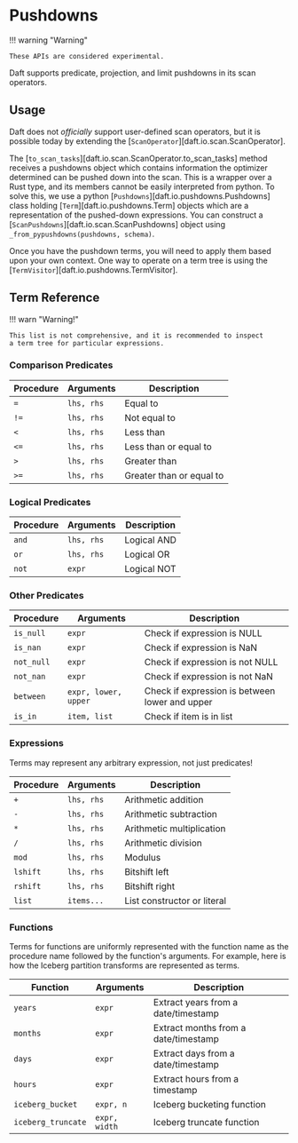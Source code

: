 # Pushdowns

!!! warning "Warning"

    These APIs are considered experimental.

Daft supports predicate, projection, and limit pushdowns in its scan operators.

## Usage

Daft does not *officially* support user-defined scan operators, but it is
possible today by extending the [`ScanOperator`][daft.io.scan.ScanOperator].

The [`to_scan_tasks`][daft.io.scan.ScanOperator.to_scan_tasks] method receives a
pushdowns object which contains information the optimizer determined can be
pushed down into the scan. This is a wrapper over a Rust type, and its members
cannot be easily interpreted from python. To solve this, we use a python
[`Pushdowns`][daft.io.pushdowns.Pushdowns] class holding
[`Term`][daft.io.pushdowns.Term] objects which are a representation of the
pushed-down expressions. You can construct a
[`ScanPushdowns`][daft.io.scan.ScanPushdowns] object using `_from_pypushdowns(pushdowns, schema)`.

Once you have the pushdown terms, you will need to apply them based upon
your own context. One way to operate on a term tree is using the
[`TermVisitor`][daft.io.pushdowns.TermVisitor].

## Term Reference

!!! warn "Warning!"

    This list is not comprehensive, and it is recommended to inspect
    a term tree for particular expressions.

### Comparison Predicates

| Procedure | Arguments  | Description              |
|-----------|------------|--------------------------|
| `=`       | `lhs, rhs` | Equal to                 |
| `!=`      | `lhs, rhs` | Not equal to             |
| `<`       | `lhs, rhs` | Less than                |
| `<=`      | `lhs, rhs` | Less than or equal to    |
| `>`       | `lhs, rhs` | Greater than             |
| `>=`      | `lhs, rhs` | Greater than or equal to |

### Logical Predicates

| Procedure | Arguments  | Description |
|-----------|------------|-------------|
| `and`     | `lhs, rhs` | Logical AND |
| `or`      | `lhs, rhs` | Logical OR  |
| `not`     | `expr`     | Logical NOT |

### Other Predicates

| Procedure  | Arguments            | Description                                    |
|------------|----------------------|------------------------------------------------|
| `is_null`  | `expr`               | Check if expression is NULL                    |
| `is_nan`   | `expr`               | Check if expression is NaN                     |
| `not_null` | `expr`               | Check if expression is not NULL                |
| `not_nan`  | `expr`               | Check if expression is not NaN                 |
| `between`  | `expr, lower, upper` | Check if expression is between lower and upper |
| `is_in`    | `item, list`         | Check if item is in list                       |

### Expressions

Terms may represent any arbitrary expression, not just predicates!

| Procedure | Arguments  | Description                 |
|-----------|------------|-----------------------------|
| `+`       | `lhs, rhs` | Arithmetic addition         |
| `-`       | `lhs, rhs` | Arithmetic subtraction      |
| `*`       | `lhs, rhs` | Arithmetic multiplication   |
| `/`       | `lhs, rhs` | Arithmetic division         |
| `mod`     | `lhs, rhs` | Modulus                     |
| `lshift`  | `lhs, rhs` | Bitshift left               |
| `rshift`  | `lhs, rhs` | Bitshift right              |
| `list`    | `items...` | List constructor or literal |

### Functions

Terms for functions are uniformly represented with the function name as the
procedure name followed by the function's arguments. For example, here is
how the Iceberg partition transforms are represented as terms.

| Function           | Arguments     | Description                          |
|--------------------|---------------|--------------------------------------|
| `years`            | `expr`        | Extract years from a date/timestamp  |
| `months`           | `expr`        | Extract months from a date/timestamp |
| `days`             | `expr`        | Extract days from a date/timestamp   |
| `hours`            | `expr`        | Extract hours from a timestamp       |
| `iceberg_bucket`   | `expr, n`     | Iceberg bucketing function           |
| `iceberg_truncate` | `expr, width` | Iceberg truncate function            |

